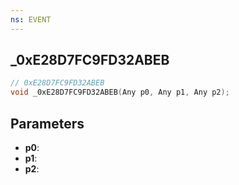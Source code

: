 ```yaml
---
ns: EVENT
---
```

## _0xE28D7FC9FD32ABEB

```c
// 0xE28D7FC9FD32ABEB
void _0xE28D7FC9FD32ABEB(Any p0, Any p1, Any p2);
```

## Parameters
* **p0**:
* **p1**:
* **p2**:
